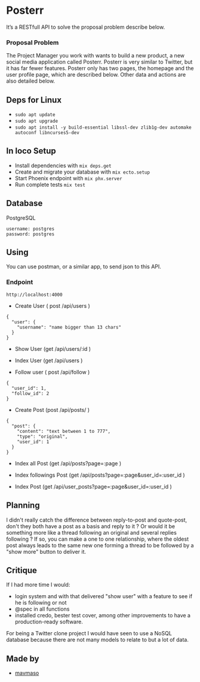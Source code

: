 # Posterr
 
It’s a RESTfull API to solve the proposal problem describe below.

### Proposal Problem

The Project Manager you work with wants to build a new product, a new social media application called Posterr. Posterr is very similar to Twitter, but it has far fewer features.
Posterr only has two pages, the homepage and the user profile page, which are described below. Other data and actions are also detailed below.

## Deps for Linux

- `sudo apt update`
- `sudo apt upgrade`
- `sudo apt install -y build-essential libssl-dev zlib1g-dev automake autoconf libncurses5-dev`

## In loco Setup

- Install dependencies with `mix deps.get`
- Create and migrate your database with `mix ecto.setup`
- Start Phoenix endpoint with `mix phx.server`
- Run complete tests `mix test`

## Database
  PostgreSQL
  ```
  username: postgres
  password: postgres
  ```

## Using

 You can use postman, or a similar app, to send json to this API.

### Endpoint
  `http://localhost:4000`

 - Create User ( post /api/users )
  ```
  {
    "user": {
      "username": "name bigger than 13 chars"
    }
  }
  ```

 - Show User (get /api/users/:id )

 - Index User (get /api/users )

 - Follow user ( post /api/follow )
  ```
  {
    "user_id": 1,
    "follow_id": 2
  }
  ```

 - Create Post (post /api/posts/ )
  ```
  {
    "post": {
      "content": "text between 1 to 777",
      "type": "original",
      "user_id": 1
    }
  }
  ```

 - Index all Post (get /api/posts?page=:page )

 - Index followings Post (get /api/posts?page=:page&user_id=:user_id )

 - Index Post (get /api/user_posts?page=:page&user_id=:user_id )


## Planning
 I didn't really catch the difference between reply-to-post and quote-post, don't they both have a post as a basis and reply to it ? Or would it be something more like a thread following an original and several replies following ?  If so, you can make a one to one relationship, where the oldest post always leads to the same new one forming a thread to be followed by a "show more" button to deliver it.

## Critique
 If I had more time I would:
- login system and with that delivered "show user" with a feature to see if he is following or not
- @spec in all functions
- installed credo, bester test cover, among other improvements to have a production-ready software.

For being a Twitter clone project I would have seen to use a NoSQL database because there are not many models to relate to but a lot of data.

## Made by

 - [mavmaso](https://github.com/mavmaso)
